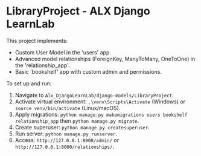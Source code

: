 # LibraryProject - ALX Django LearnLab

This project implements:
- Custom User Model in the 'users' app.
- Advanced model relationships (ForeignKey, ManyToMany, OneToOne) in the 'relationship_app'.
- Basic 'bookshelf' app with custom admin and permissions.

To set up and run:
1.  Navigate to `Alx_DjangoLearnLab/django-models/LibraryProject`.
2.  Activate virtual environment: `.\venv\Scripts\Activate` (Windows) or `source venv/bin/activate` (Linux/macOS).
3.  Apply migrations: `python manage.py makemigrations users bookshelf relationship_app` then `python manage.py migrate`.
4.  Create superuser: `python manage.py createsuperuser`.
5.  Run server: `python manage.py runserver`.
6.  Access: `http://127.0.0.1:8000/admin/` or `http://127.0.0.1:8000/relationships/`.